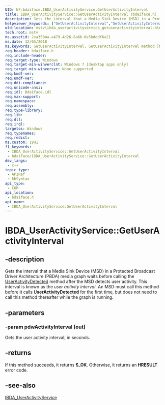 ```yaml
---
UID: NF:bdaiface.IBDA_UserActivityService.GetUserActivityInterval
title: IBDA_UserActivityService::GetUserActivityInterval (bdaiface.h)
description: Gets the interval that a Media Sink Device (MSD) in a Protected Broadcast Driver Architecture (PBDA) media graph waits before calling the UserActivityDetected method after the MSD detects user activity.
helpviewer_keywords: ["GetUserActivityInterval","GetUserActivityInterval method [Microsoft TV Technologies]","GetUserActivityInterval method [Microsoft TV Technologies]","IBDA_UserActivityService interface","IBDA_UserActivityService interface [Microsoft TV Technologies]","GetUserActivityInterval method","IBDA_UserActivityService.GetUserActivityInterval","IBDA_UserActivityService::GetUserActivityInterval","bdaiface/IBDA_UserActivityService::GetUserActivityInterval","mstv.ibda_useractivityservice_getuseractivityinterval"]
old-location: mstv\ibda_useractivityservice_getuseractivityinterval.htm
tech.root: mstv
ms.assetid: 2ea3504a-a479-4d26-8a6b-0e5bdddf6a21
ms.date: 12/05/2018
ms.keywords: GetUserActivityInterval, GetUserActivityInterval method [Microsoft TV Technologies], GetUserActivityInterval method [Microsoft TV Technologies],IBDA_UserActivityService interface, IBDA_UserActivityService interface [Microsoft TV Technologies],GetUserActivityInterval method, IBDA_UserActivityService.GetUserActivityInterval, IBDA_UserActivityService::GetUserActivityInterval, bdaiface/IBDA_UserActivityService::GetUserActivityInterval, mstv.ibda_useractivityservice_getuseractivityinterval
req.header: bdaiface.h
req.include-header: 
req.target-type: Windows
req.target-min-winverclnt: Windows 7 [desktop apps only]
req.target-min-winversvr: None supported
req.kmdf-ver: 
req.umdf-ver: 
req.ddi-compliance: 
req.unicode-ansi: 
req.idl: Bdaiface.idl
req.max-support: 
req.namespace: 
req.assembly: 
req.type-library: 
req.lib: 
req.dll: 
req.irql: 
targetos: Windows
req.typenames: 
req.redist: 
ms.custom: 19H1
f1_keywords:
 - IBDA_UserActivityService::GetUserActivityInterval
 - bdaiface/IBDA_UserActivityService::GetUserActivityInterval
dev_langs:
 - c++
topic_type:
 - APIRef
 - kbSyntax
api_type:
 - COM
api_location:
 - bdaiface.h
api_name:
 - IBDA_UserActivityService.GetUserActivityInterval
---
```


# IBDA_UserActivityService::GetUserActivityInterval


## -description

Gets the interval that a Media Sink Device (MSD) in a Protected Broadcast Driver Architecture (PBDA) media graph waits before  calling the <a href="https://docs.microsoft.com/windows/desktop/api/bdaiface/nf-bdaiface-ibda_useractivityservice-useractivitydetected">UserActivityDetected</a> method after the MSD detects user activity. This interval is known as the <i>user activity interval</i>. An MSD must call this method before it calls <b>UserActivityDetected</b> for the first time, but does not need to call this method thereafter while the graph is running.

## -parameters

### -param pdwActivityInterval [out]

Gets the user activity interval, in seconds.

## -returns

If this method succeeds, it returns <b xmlns:loc="http://microsoft.com/wdcml/l10n">S_OK</b>. Otherwise, it returns an <b xmlns:loc="http://microsoft.com/wdcml/l10n">HRESULT</b> error code.

## -see-also

<a href="https://docs.microsoft.com/windows/desktop/api/bdaiface/nn-bdaiface-ibda_useractivityservice">IBDA_UserActivityService</a>

